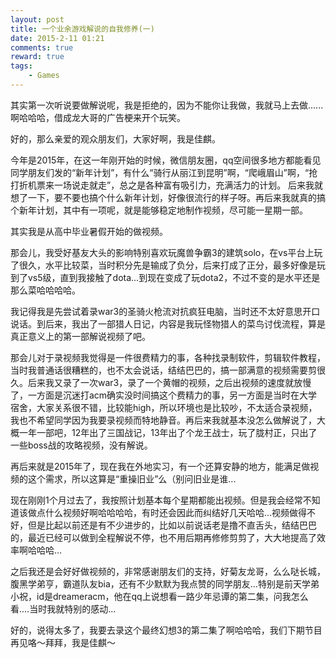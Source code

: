 ```yaml
---
layout: post
title: 一个业余游戏解说的自我修养(一)
date: 2015-2-11 01:21
comments: true
reward: true
tags:
    - Games
---
```


其实第一次听说要做解说呢，我是拒绝的，因为不能你让我做，我就马上去做......啊哈哈哈，借成龙大哥的广告梗来开个玩笑。

好的，那么亲爱的观众朋友们，大家好啊，我是佳麒。

<!-- more -->

今年是2015年，在这一年刚开始的时候，微信朋友圈，qq空间很多地方都能看见同学朋友们发的“新年计划”，有什么“骑行从丽江到昆明”啊，“爬峨眉山”啊，“抢打折机票来一场说走就走”，总之是各种富有吸引力，充满活力的计划。
后来我就想了一下，要不要也搞个什么新年计划，好像很流行的样子呀。再后来我就真的搞个新年计划，其中有一项呢，就是能够稳定地制作视频，尽可能一星期一部。

其实我是从高中毕业暑假开始的做视频。

那会儿，我受好基友大头的影响特别喜欢玩魔兽争霸3的建筑solo，在vs平台上玩了很久，水平比较菜，当时积分先是输成了负分，后来打成了正分，最多好像是玩到了vs5级，直到我接触了dota...到现在变成了玩dota2，不过不变的是水平还是那么菜哈哈哈哈。

我记得我是先尝试着录war3的圣骑火枪流对抗疯狂电脑，当时还不太好意思开口说话。到后来，我出了一部猎人日记，内容是我玩怪物猎人的菜鸟讨伐流程，算是真正意义上的第一部解说视频了吧。

那会儿对于录视频我觉得是一件很费精力的事，各种找录制软件，剪辑软件教程，当时我普通话很糟糕的，也不太会说话，结结巴巴的，搞一部满意的视频需要剪很久。后来我又录了一次war3，录了一个黄帽的视频，之后出视频的速度就放慢了，一方面是沉迷打acm确实没时间搞这个费精力的事，另一方面是当时在大学宿舍，大家关系很不错，比较能high，所以环境也是比较吵，不太适合录视频，我也不希望同学因为我要录视频而特地静音。再后来我就基本没怎么做解说了，大概一年一部吧，12年出了三国战记，13年出了个龙王战士，玩了胧村正，只出了一些boss战的攻略视频，没有解说。

再后来就是2015年了，现在我在外地实习，有一个还算安静的地方，能满足做视频的这个需求，所以这算是“重操旧业”么（别问旧业是谁...

现在刚刚1个月过去了，我按照计划基本每个星期都能出视频。但是我会经常不知道该做点什么视频好啊哈哈哈哈，有时还会因此而纠结好几天哈哈…视频做得不好，但是比起以前还是有不少进步的，比如以前说话老是撸不直舌头，结结巴巴的，最近已经可以做到全程解说不停，也不用后期再修修剪剪了，大大地提高了效率啊哈哈哈…

之后我还是会好好做视频的，非常感谢朋友们的支持，好菊友龙哥，么么哒长城，腹黑学弟亨，霸道队友bia，还有不少默默为我点赞的同学朋友…特别是前天学弟小祝，id是dreameracm，他在qq上说想看一路少年忌谭的第二集，问我怎么看....当时我就特别的感动...

好的，说得太多了，我要去录这个最终幻想3的第二集了啊哈哈哈，我们下期节目再见咯～拜拜，我是佳麒～
